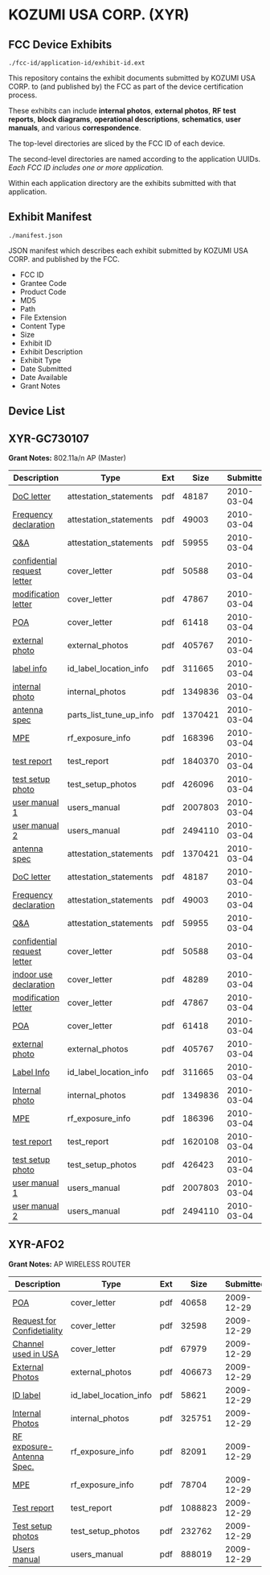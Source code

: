 # KOZUMI USA CORP. (XYR)
## FCC Device Exhibits

```
./fcc-id/application-id/exhibit-id.ext
```

This repository contains the exhibit documents submitted by KOZUMI USA CORP. to (and published by) the FCC as part of the device certification process.

These exhibits can include **internal photos**, **external photos**, **RF test reports**, **block diagrams**, **operational descriptions**, **schematics**, **user manuals**, and various **correspondence**.

The top-level directories are sliced by the FCC ID of each device.

The second-level directories are named according to the application UUIDs. *Each FCC ID includes one or more application.*

Within each application directory are the exhibits submitted with that application. 

## Exhibit Manifest

```
./manifest.json
```

JSON manifest which describes each exhibit submitted by KOZUMI USA CORP. and published by the FCC.

- FCC ID
- Grantee Code
- Product Code
- MD5
- Path
- File Extension
- Content Type
- Size
- Exhibit ID
- Exhibit Description
- Exhibit Type
- Date Submitted
- Date Available
- Grant Notes

## Device List
## XYR-GC730107
**Grant Notes:** 802.11a/n AP (Master)

| Description | Type | Ext | Size | Submitted | Available |
| ----------- | ---- | --- | ---- | --------- | --------- |
| [DoC letter](XYR-GC730107/65b2693ece93360541c3ddc4fb848f2b/1248234.pdf) | attestation_statements | pdf | 48187 | 2010-03-04 | 2010-03-04 |
| [Frequency declaration](XYR-GC730107/65b2693ece93360541c3ddc4fb848f2b/1248788.pdf) | attestation_statements | pdf | 49003 | 2010-03-04 | 2010-03-04 |
| [Q&A](XYR-GC730107/65b2693ece93360541c3ddc4fb848f2b/1248789.pdf) | attestation_statements | pdf | 59955 | 2010-03-04 | 2010-03-04 |
| [confidential request letter](XYR-GC730107/65b2693ece93360541c3ddc4fb848f2b/1248233.pdf) | cover_letter | pdf | 50588 | 2010-03-04 | 2010-03-04 |
| [modification letter](XYR-GC730107/65b2693ece93360541c3ddc4fb848f2b/1248239.pdf) | cover_letter | pdf | 47867 | 2010-03-04 | 2010-03-04 |
| [POA](XYR-GC730107/65b2693ece93360541c3ddc4fb848f2b/1248241.pdf) | cover_letter | pdf | 61418 | 2010-03-04 | 2010-03-04 |
| [external photo](XYR-GC730107/65b2693ece93360541c3ddc4fb848f2b/1248235.pdf) | external_photos | pdf | 405767 | 2010-03-04 | 2010-03-04 |
| [label info](XYR-GC730107/65b2693ece93360541c3ddc4fb848f2b/1248238.pdf) | id_label_location_info | pdf | 311665 | 2010-03-04 | 2010-03-04 |
| [internal photo](XYR-GC730107/65b2693ece93360541c3ddc4fb848f2b/1248237.pdf) | internal_photos | pdf | 1349836 | 2010-03-04 | 2010-03-04 |
| [antenna spec](XYR-GC730107/65b2693ece93360541c3ddc4fb848f2b/1248230.pdf) | parts_list_tune_up_info | pdf | 1370421 | 2010-03-04 | 2010-03-04 |
| [MPE](XYR-GC730107/65b2693ece93360541c3ddc4fb848f2b/1248773.pdf) | rf_exposure_info | pdf | 168396 | 2010-03-04 | 2010-03-04 |
| [test report](XYR-GC730107/65b2693ece93360541c3ddc4fb848f2b/1248784.pdf) | test_report | pdf | 1840370 | 2010-03-04 | 2010-03-04 |
| [test setup photo](XYR-GC730107/65b2693ece93360541c3ddc4fb848f2b/1248785.pdf) | test_setup_photos | pdf | 426096 | 2010-03-04 | 2010-03-04 |
| [user manual 1](XYR-GC730107/65b2693ece93360541c3ddc4fb848f2b/1248786.pdf) | users_manual | pdf | 2007803 | 2010-03-04 | 2010-03-04 |
| [user manual 2](XYR-GC730107/65b2693ece93360541c3ddc4fb848f2b/1248787.pdf) | users_manual | pdf | 2494110 | 2010-03-04 | 2010-03-04 |
| [antenna spec](XYR-GC730107/d08b139f1da345f784389301c5482678/1248230.pdf) | attestation_statements | pdf | 1370421 | 2010-03-04 | 2010-03-04 |
| [DoC letter](XYR-GC730107/d08b139f1da345f784389301c5482678/1248234.pdf) | attestation_statements | pdf | 48187 | 2010-03-04 | 2010-03-04 |
| [Frequency declaration](XYR-GC730107/d08b139f1da345f784389301c5482678/1248788.pdf) | attestation_statements | pdf | 49003 | 2010-03-04 | 2010-03-04 |
| [Q&A](XYR-GC730107/d08b139f1da345f784389301c5482678/1248789.pdf) | attestation_statements | pdf | 59955 | 2010-03-04 | 2010-03-04 |
| [confidential request letter](XYR-GC730107/d08b139f1da345f784389301c5482678/1248233.pdf) | cover_letter | pdf | 50588 | 2010-03-04 | 2010-03-04 |
| [indoor use declaration](XYR-GC730107/d08b139f1da345f784389301c5482678/1248236.pdf) | cover_letter | pdf | 48289 | 2010-03-04 | 2010-03-04 |
| [modification letter](XYR-GC730107/d08b139f1da345f784389301c5482678/1248239.pdf) | cover_letter | pdf | 47867 | 2010-03-04 | 2010-03-04 |
| [POA](XYR-GC730107/d08b139f1da345f784389301c5482678/1248241.pdf) | cover_letter | pdf | 61418 | 2010-03-04 | 2010-03-04 |
| [external photo](XYR-GC730107/d08b139f1da345f784389301c5482678/1248235.pdf) | external_photos | pdf | 405767 | 2010-03-04 | 2010-03-04 |
| [Label Info](XYR-GC730107/d08b139f1da345f784389301c5482678/1248238.pdf) | id_label_location_info | pdf | 311665 | 2010-03-04 | 2010-03-04 |
| [Internal photo](XYR-GC730107/d08b139f1da345f784389301c5482678/1248237.pdf) | internal_photos | pdf | 1349836 | 2010-03-04 | 2010-03-04 |
| [MPE](XYR-GC730107/d08b139f1da345f784389301c5482678/1248231.pdf) | rf_exposure_info | pdf | 186396 | 2010-03-04 | 2010-03-04 |
| [test report](XYR-GC730107/d08b139f1da345f784389301c5482678/1248794.pdf) | test_report | pdf | 1620108 | 2010-03-04 | 2010-03-04 |
| [test setup photo](XYR-GC730107/d08b139f1da345f784389301c5482678/1248243.pdf) | test_setup_photos | pdf | 426423 | 2010-03-04 | 2010-03-04 |
| [user manual 1](XYR-GC730107/d08b139f1da345f784389301c5482678/1248786.pdf) | users_manual | pdf | 2007803 | 2010-03-04 | 2010-03-04 |
| [user manual 2](XYR-GC730107/d08b139f1da345f784389301c5482678/1248787.pdf) | users_manual | pdf | 2494110 | 2010-03-04 | 2010-03-04 |
## XYR-AFO2
**Grant Notes:** AP WIRELESS ROUTER

| Description | Type | Ext | Size | Submitted | Available |
| ----------- | ---- | --- | ---- | --------- | --------- |
| [POA](XYR-AFO2/b9968d2b0d89067306519a7cecec1f02/1219925.pdf) | cover_letter | pdf | 40658 | 2009-12-29 | 2009-12-29 |
| [Request for Confidetiality](XYR-AFO2/b9968d2b0d89067306519a7cecec1f02/1219926.pdf) | cover_letter | pdf | 32598 | 2009-12-29 | 2009-12-29 |
| [Channel used in USA](XYR-AFO2/b9968d2b0d89067306519a7cecec1f02/1219927.pdf) | cover_letter | pdf | 67979 | 2009-12-29 | 2009-12-29 |
| [External Photos](XYR-AFO2/b9968d2b0d89067306519a7cecec1f02/1219930.pdf) | external_photos | pdf | 406673 | 2009-12-29 | 2009-12-29 |
| [ID label](XYR-AFO2/b9968d2b0d89067306519a7cecec1f02/1219931.pdf) | id_label_location_info | pdf | 58621 | 2009-12-29 | 2009-12-29 |
| [Internal Photos](XYR-AFO2/b9968d2b0d89067306519a7cecec1f02/1219932.pdf) | internal_photos | pdf | 325751 | 2009-12-29 | 2009-12-29 |
| [RF exposure-Antenna Spec.](XYR-AFO2/b9968d2b0d89067306519a7cecec1f02/1219933.pdf) | rf_exposure_info | pdf | 82091 | 2009-12-29 | 2009-12-29 |
| [MPE](XYR-AFO2/b9968d2b0d89067306519a7cecec1f02/1219934.pdf) | rf_exposure_info | pdf | 78704 | 2009-12-29 | 2009-12-29 |
| [Test report](XYR-AFO2/b9968d2b0d89067306519a7cecec1f02/1219928.pdf) | test_report | pdf | 1088823 | 2009-12-29 | 2009-12-29 |
| [Test setup photos](XYR-AFO2/b9968d2b0d89067306519a7cecec1f02/1219929.pdf) | test_setup_photos | pdf | 232762 | 2009-12-29 | 2009-12-29 |
| [Users manual](XYR-AFO2/b9968d2b0d89067306519a7cecec1f02/1219935.pdf) | users_manual | pdf | 888019 | 2009-12-29 | 2009-12-29 |
